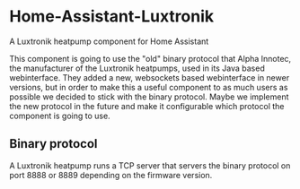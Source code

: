 # Home-Assistant-Luxtronik

A Luxtronik heatpump component for Home Assistant

This component is going to use the "old" binary protocol that Alpha Innotec, the manufacturer of the Luxtronik heatpumps, used in its Java based webinterface. They added a new, websockets based webinterface in newer versions, but in order to make this a useful component to as much users as possible we decided to stick with the binary protocol.
Maybe we implement the new protocol in the future and make it configurable which protocol the component is going to use.

## Binary protocol

A Luxtronik heatpump runs a TCP server that servers the binary protocol on port 8888 or 8889 depending on the firmware version. 
